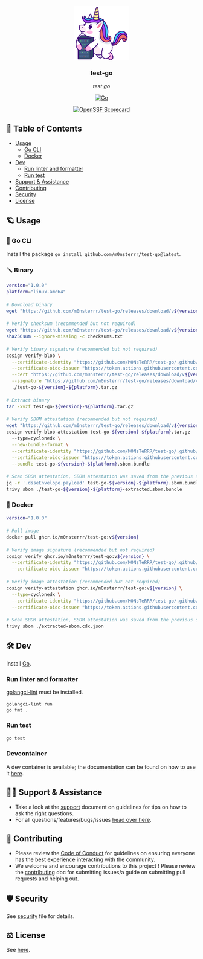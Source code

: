 <!-- template:begin:header -->
<!-- do not edit anything in this "template" block, its auto-generated by Pulumi -->
<div align="center">
<img src="https://raw.githubusercontent.com/m0nsterrr/test-go/main/docs/assets/logo.svg" align="center" width="144px" height="144px"/>

### test-go

_test go_

</div>

<div align="center">

[![Go](https://img.shields.io/github/v/tag/m0nsterrr/test-go?label=&logo=go&style=for-the-badge&logoColor=white&color=00ACD7)](https://pkg.go.dev/github.com/m0nsterrr/test-go/test-go)

</div>

<div align="center">

[![OpenSSF Scorecard](https://img.shields.io/ossf-scorecard/github.com/M0NsTeRRR/test-go?label=openssf%20scorecard&style=for-the-badge)](https://scorecard.dev/viewer/?uri=github.com/M0NsTeRRR/test-go)

</div>
<!-- template:end:header -->

<!-- template:begin:table_of_content -->
<!-- do not edit anything in this "template" block, its auto-generated by Pulumi -->
## 🔗 Table of Contents

- [Usage](#-usage)
    - [Go CLI](#%EF%B8%8F-go-cli)
    - [Docker](#%EF%B8%8F-docker)
- [Dev](#%EF%B8%8F-dev)
    - [Run linter and formatter](#run-linter-and-formatter)
    - [Run test](#run-test)
- [Support &amp; Assistance](#%EF%B8%8F-support--assistance)
- [Contributing](#-contributing)
- [Security](#%EF%B8%8F-security)
- [License](#%EF%B8%8F-license)
<!-- template:end:table_of_content -->

<!-- template:begin:documentation -->
<!-- do not edit anything in this "template" block, its auto-generated by Pulumi -->

<!-- template:end:documentation -->

<!-- template:begin:usage -->
<!-- do not edit anything in this "template" block, its auto-generated by Pulumi -->
## 🪐 Usage
### 🐹 Go CLI
Install the package `go install github.com/m0nsterrr/test-go@latest`.

### 🪛 Binary
```bash
version="1.0.0"
platform="linux-amd64"

# Download binary
wget "https://github.com/m0nsterrr/test-go/releases/download/v${version}/test-go-${version}-${platform}.tar.gz"

# Verify checksum (recommended but not required)
wget "https://github.com/m0nsterrr/test-go/releases/download/v${version}/checksums.txt"
sha256sum --ignore-missing -c checksums.txt

# Verify binary signature (recommended but not required)
cosign verify-blob \
  --certificate-identity "https://github.com/M0NsTeRRR/test-go/.github/workflows/release.yml@refs/tags/v${version}" \
  --certificate-oidc-issuer "https://token.actions.githubusercontent.com" \
  --cert "https://github.com/m0nsterrr/test-go/releases/download/v${version}/test-go-${version}-${platform}.pem" \
  --signature "https://github.com/m0nsterrr/test-go/releases/download/v${version}/test-go-${version}-${platform}.sig" \
  ./test-go-${version}-${platform}.tar.gz

# Extract binary
tar -xvzf test-go-${version}-${platform}.tar.gz

# Verify SBOM attestation (recommended but not required)
wget "https://github.com/m0nsterrr/test-go/releases/download/v${version}/test-go-${version}-${platform}.sbom.bundle"
cosign verify-blob-attestation test-go-${version}-${platform}.tar.gz
  --type=cyclonedx \
  --new-bundle-format \
  --certificate-identity "https://github.com/M0NsTeRRR/test-go/.github/workflows/release.yml@refs/tags/v${version}" \
  --certificate-oidc-issuer "https://token.actions.githubusercontent.com" \
  --bundle test-go-${version}-${platform}.sbom.bundle

# Scan SBOM attestation, SBOM attestation was saved from the previous step  (recommended but not required)
jq -r '.dsseEnvelope.payload' test-go-${version}-${platform}.sbom.bundle | base64 -d | jq -r '.predicate' > ./test-go-${version}-${platform}-extracted.sbom.bundle
trivy sbom ./test-go-${version}-${platform}-extracted.sbom.bundle
```

### 🐋 Docker
```bash
version="1.0.0"

# Pull image
docker pull ghcr.io/m0nsterrr/test-go:v${version}

# Verify image signature (recommended but not required)
cosign verify ghcr.io/m0nsterrr/test-go:v${version} \
  --certificate-identity "https://github.com/M0NsTeRRR/test-go/.github/workflows/release.yml@refs/tags/v${version}" \
  --certificate-oidc-issuer "https://token.actions.githubusercontent.com"

# Verify image attestation (recommended but not required)
cosign verify-attestation ghcr.io/m0nsterrr/test-go:v${version} \
  --type=cyclonedx \
  --certificate-identity "https://github.com/M0NsTeRRR/test-go/.github/workflows/release.yml@refs/tags/v${version}" \
  --certificate-oidc-issuer "https://token.actions.githubusercontent.com" > ./extracted-sbom.cdx.json

# Scan SBOM attestation, SBOM attestation was saved from the previous step  (recommended but not required)
trivy sbom ./extracted-sbom.cdx.json
```
<!-- template:end:usage -->

<!-- template:begin:dev -->
<!-- do not edit anything in this "template" block, its auto-generated by Pulumi -->
## 🛠️ Dev
Install [Go](https://go.dev/doc/install).
### Run linter and formatter

[golangci-lint](https://golangci-lint.run/docs/welcome/install/#local-installation) must be installed.

```
golangci-lint run
go fmt .
```
### Run test

```
go test
```
### Devcontainer

A dev container is available; the documentation can be found on how to use it [here](https://code.visualstudio.com/docs/devcontainers/containers).
<!-- template:end:dev -->

<!-- template:begin:support -->
<!-- do not edit anything in this "template" block, its auto-generated by Pulumi -->
## 🙋‍♂️ Support & Assistance

- Take a look at the [support](SUPPORT.md) document on
     guidelines for tips on how to ask the right questions.
- For all questions/features/bugs/issues [head over here](/../../issues/new/choose).
<!-- template:end:support -->

<!-- template:begin:contributing -->
<!-- do not edit anything in this "template" block, its auto-generated by Pulumi -->
## 🤝 Contributing

- Please review the [Code of Conduct](CODE_OF_CONDUCT.md) for guidelines
    on ensuring everyone has the best experience interacting with the community.
- We welcome and encourage contributions to this project !
    Please review the [contributing](CONTRIBUTING.md) doc for submitting
    issues/a guide on submitting pull requests and helping out.
<!-- template:end:contributing -->

<!-- template:begin:security -->
<!-- do not edit anything in this "template" block, its auto-generated by Pulumi -->
## 🛡️ Security

See [security](SECURITY.md) file for details.
<!-- template:end:security -->

<!-- template:begin:license -->
<!-- do not edit anything in this "template" block, its auto-generated by Pulumi -->
## ⚖️ License

See [here](LICENSE_en.txt).
<!-- template:end:license -->